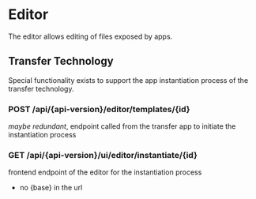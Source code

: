 # Editor

The editor allows editing of files exposed by apps.

## Transfer Technology

Special functionality exists to support the app instantiation process of the transfer technology.

### POST /api/{api-version}/editor/templates/{id}
*maybe redundant*, endpoint called from the transfer app to initiate the instantiation process

### GET /api/{api-version}/ui/editor/instantiate/{id}
frontend endpoint of the editor for the instantiation process
- no {base} in the url
